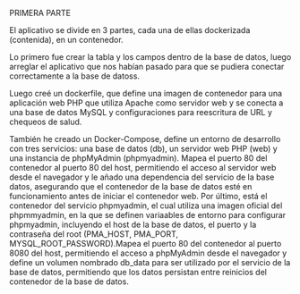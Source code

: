 PRIMERA PARTE 

El aplicativo se divide en 3 partes, cada una de ellas dockerizada (contenida), en  un contenedor.

Lo primero fue crear la tabla y los campos dentro de la base de datos, luego arreglar el aplicativo que nos habían pasado para que se pudiera conectar correctamente a la base de datoss.

Luego creé un dockerfile, que define una imagen de contenedor para una aplicación web PHP que utiliza Apache como servidor web y se conecta a una base de datos MySQL  y configuraciones para reescritura de URL y chequeos de salud.

También he creado un Docker-Compose, define un entorno de desarrollo con tres servicios: una base de datos (db), un servidor web PHP (web) y una instancia de phpMyAdmin (phpmyadmin). Mapea el puerto 80 del contenedor al puerto 80 del host, permitiendo el acceso al servidor web desde el navegador y le añado una dependencia del servicio de la base datos, asegurando que el contenedor de la base de datos esté en funcionamiento antes de iniciar el contenedor web. Por último, está el contenedor del servicio phpmyadmin, el  cual utiliza una imagen oficial del phpmmyadmin, en la que se definen variaables de entorno para configurar phpmyadmin, incluyendo el host de la base de datos, el puerto y la contraseña del root (PMA_HOST, PMA_PORT, MYSQL_ROOT_PASSWORD).Mapea el puerto 80 del contenedor al puerto 8080 del host, permitiendo el acceso a phpMyAdmin desde el navegador y define un volumen nombrado db_data para ser utilizado por el servicio de la base de datos, permitiendo que los datos persistan entre reinicios del contenedor de la base de datos.